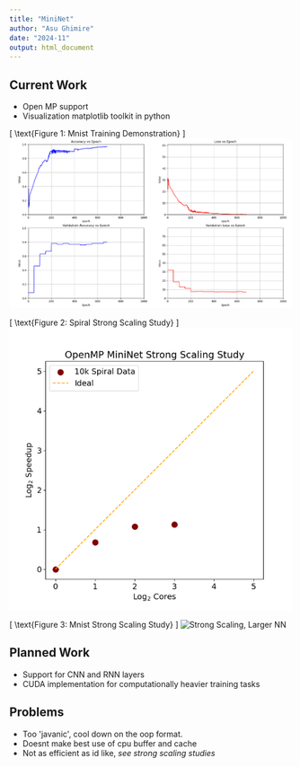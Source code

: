 ```yaml
---
title: "MiniNet"
author: "Asu Ghimire"
date: "2024-11"
output: html_document
---
```


## Current Work  
- Open MP support
- Visualization matplotlib toolkit in python

\[
\text{Figure 1: Mnist Training Demonstration}
\]
![Mnist Demonstration](results/demonstrations/mnist_2_layer_dem.png)

\[
\text{Figure 2: Spiral Strong Scaling Study}
\]
![Strong Scaling, Small NN](results/demonstrations/strong_scaling_plot_2.png)

\[
\text{Figure 3: Mnist Strong Scaling Study}
\]
![Strong Scaling, Larger NN](results/demonstrations/strong_scaling_plot_Mnist.png)

## Planned Work
- Support for CNN and RNN layers
- CUDA implementation for computationally heavier training tasks

## Problems
- Too 'javanic', cool down on the oop format.
- Doesnt make best use of cpu buffer and cache
- Not as efficient as id like, *see strong scaling studies*

